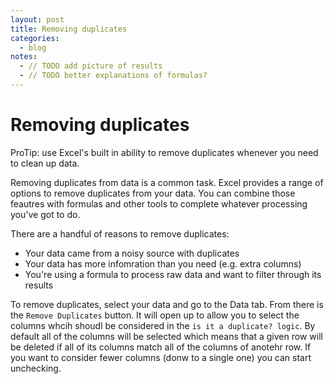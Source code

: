 ```yaml
---
layout: post
title: Removing duplicates
categories:
  - blog
notes:
  - // TODO add picture of results
  - // TODO better explanations of formulas?
---
```


# Removing duplicates

ProTip: use Excel's built in ability to remove duplicates whenever you need to clean up data.

Removing duplicates from data is a common task. Excel provides a range of options to remove duplicates from your data. You can combine those feautres with formulas and other tools to complete whatever processing you've got to do.

There are a handful of reasons to remove duplicates:

- Your data came from a noisy source with duplicates
- Your data has more infomration than you need (e.g. extra columns)
- You're using a formula to process raw data and want to filter through its results

To remove duplicates, select your data and go to the Data tab. From there is the `Remove Duplicates` button. It will open up to allow you to select the columns whcih shoudl be considered in the `is it a duplicate? logic`. By default all of the columns will be selected which means that a given row will be deleted if all of its columns match all of the columns of anotehr row. If you want to consider fewer columns (donw to a single one) you can start unchecking.
